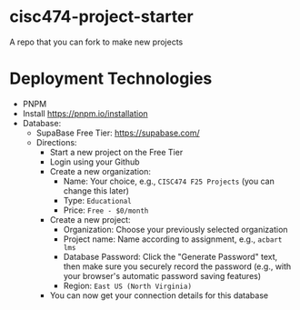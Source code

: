 # cisc474-project-starter
A repo that you can fork to make new projects


# Deployment Technologies

* PNPM
 * Install https://pnpm.io/installation
* Database:
  * SupaBase Free Tier: https://supabase.com/
  * Directions:
    * Start a new project on the Free Tier
    * Login using your Github
    * Create a new organization:
      * Name: Your choice, e.g., `CISC474 F25 Projects` (you can change this later)
      * Type: `Educational`
      * Price: `Free - $0/month`
    * Create a new project:
      * Organization: Choose your previously selected organization
      * Project name: Name according to assignment, e.g., `acbart lms`
      * Database Password: Click the "Generate Password" text, then make sure you securely record the password (e.g., with your browser's automatic password saving features)
      * Region: `East US (North Virginia)`
    * You can now get your connection details for this database
